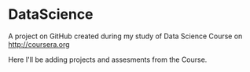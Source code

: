 # DataScience
A project on GitHub created during my study of Data Science Course on http://coursera.org

Here I'll be adding projects and assesments from the Course.
